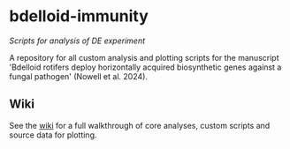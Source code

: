 # bdelloid-immunity
_Scripts for analysis of DE experiment_

A repository for all custom analysis and plotting scripts for the manuscript 'Bdelloid rotifers deploy horizontally acquired biosynthetic genes against a fungal pathogen' (Nowell et al. 2024).

## Wiki

See the [wiki](https://github.com/reubwn/bdelloid-immunity/wiki) for a full walkthrough of core analyses, custom scripts and source data for plotting. 
